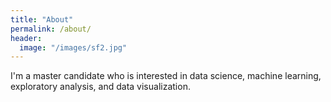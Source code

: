 ```yaml
---
title: "About"
permalink: /about/
header:
  image: "/images/sf2.jpg"
---
```


I'm a master candidate who is interested in data science, machine learning, exploratory analysis, and data visualization.

